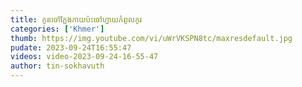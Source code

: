 ```yaml
---
title: កូនចៅក្លែងកាយប៉ះចៅហ្វាយកំពូលកូរ
categories: ['Khmer']
thumb: https://img.youtube.com/vi/uWrVKSPN8tc/maxresdefault.jpg
pudate: 2023-09-24T16:55:47
videos: video-2023-09-24-16-55-47
author: tin-sokhavuth
---
```

